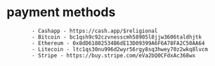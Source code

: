 # payment methods


            - Cashapp - https://cash.app/$religional
            - Bitcoin - bc1qsh9c92czvnesscmh58905l8jjw3606taldhjtk
            - Ethereum - 0x8dD61802534B6dE13D09399A6F6A78FA2C50AA64
            - Litecoin - ltc1qs30nu996d2wyr56rgy8sq3hwey70z2wkq8lvcm
            - Stripe - https://buy.stripe.com/eVa2bQ0CFdxAc368wx
